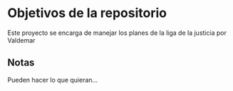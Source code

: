 # Objetivos de la repositorio

Este proyecto se encarga de manejar los planes de la liga de la justicia por Valdemar


## Notas
Pueden hacer lo que quieran...
